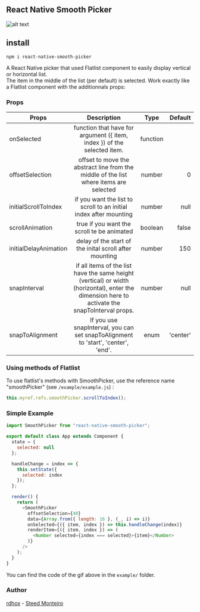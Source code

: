 ## React Native Smooth Picker

[example]: https://github.com/rdhox/react-native-smooth-picker/blob/optimization/assets/demo.gif "example react-native-smooth-picker"

![alt text][example]

## install

```
npm i react-native-smooth-picker
```

A React Native picker that used Flatlist component to easily display vertical or horizontal list.  
The item in the middle of the list (per default) is selected. Work exactly like a Flatlist component with the additionnals props:

### Props

| Props                 |                                                                  Description                                                                   |   Type   |  Default |
| --------------------- | :--------------------------------------------------------------------------------------------------------------------------------------------: | :------: | -------: |
| onSelected            |                                    function that have for argument ({ item, index }) of the selected item.                                     | function |          |
| offsetSelection       |                             offset to move the abstract line from the middle of the list where items are selected                              |  number  |        0 |
| initialScrollToIndex  |                                       if you want the list to scroll to an initial index after mounting                                        |  number  |     null |
| scrollAnimation       |                                                   true if you want the scroll te be animated                                                   | boolean  |    false |
| initialDelayAnimation |                                             delay of the start of the inital scroll after mounting                                             |  number  |      150 |
| snapInterval          | if all items of the list have the same height (vertical) or width (horizontal), enter the dimension here to activate the snapToInterval props. |  number  |     null |
| snapToAlignment       |                               If you use snapInterval, you can set snapToAlignment to 'start', 'center', 'end'.                                |   enum   | 'center' |

### Using methods of Flatlist

To use flatlist's methods with SmoothPicker, use the reference name "smoothPicker" (see `/example/example.js`) :

```javascript
this.myref.refs.smoothPicker.scrollToIndex();
```

### Simple Example

```javascript
import SmoothPicker from "react-native-smooth-picker";

export default class App extends Component {
  state = {
    selected: null
  };

  handleChange = index => {
    this.setState({
      selected: index
    });
  };

  render() {
    return (
      <SmoothPicker
        offsetSelection={40}
        data={Array.from({ length: 16 }, (_, i) => i)}
        onSelected={({ item, index }) => this.handleChange(index)}
        renderItem={({ item, index }) => (
          <Number selected={index === selected}>{item}</Number>
        )}
      />
    );
  }
}
```

You can find the code of the gif above in the `example/` folder.

### Author

[rdhox](https://github.com/rdhox) - [Steed Monteiro](https://github.com/SteedMonteiro)
